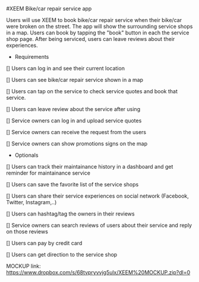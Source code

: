 #XEEM
Bike/car repair service app

Users will use XEEM to book bike/car repair service when their bike/car were broken on the street. The app will show the surrounding service shops in a map. Users can book by tapping the "book" button in each the service shop page. After being serviced, users can leave reviews about their experiences.

* Requirements

[] Users can log in and see their current location

[] Users can see bike/car repair service shown in a map

[] Users can tap on the service to check service quotes and book that service.

[] Users can leave review about the service after using 

[] Service owners can log in and upload service quotes

[] Service owners can receive the request from the users

[] Service owners can show promotions signs on the map 

* Optionals

[] Users can track their maintainance history in a dashboard and get reminder for maintainance service

[] Users can save the favorite list of the service shops

[] Users can share their service experiences on social network (Facebook, Twitter, Instagram,..)

[] Users can hashtag/tag the owners in their reviews

[] Service owners can search reviews of users about their service and 
 reply on those reviews
 
[] Users can pay by credit card

[] Users can get direction to the service shop

MOCKUP link: https://www.dropbox.com/s/68tvpryvvjg5ulx/XEEM%20MOCKUP.zip?dl=0

